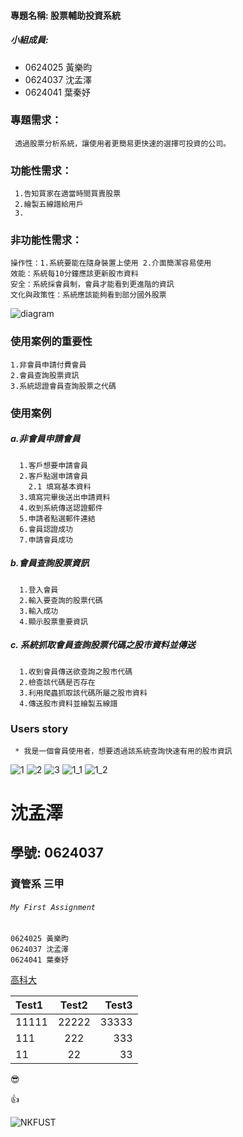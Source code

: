 
#### 專題名稱: 股票輔助投資系統

##### 小組成員:

* 0624025 黃樂昀
* 0624037 沈孟澤
* 0624041 葉秦妤
 

### 專題需求：
     透過股票分析系統，讓使用者更簡易更快速的選擇可投資的公司。
### 功能性需求：
     1.告知買家在適當時間買賣股票
     2.繪製五線譜給用戶
     3.
### 非功能性需求：
    操作性：1.系統要能在隨身裝置上使用 2.介面簡潔容易使用
    效能：系統每10分鐘應該更新股市資料
    安全：系統採會員制，會員才能看到更進階的資訊
    文化與政策性：系統應該能夠看到部分國外股票

![diagram](案例圖.jpg)
### 使用案例的重要性
    1.非會員申請付費會員
    2.會員查詢股票資訊
    3.系統認證會員查詢股票之代碼
### 使用案例    
##### a.非會員申請會員
      1.客戶想要申請會員
      2.客戶點選申請會員
        2.1 填寫基本資料
      3.填寫完畢後送出申請資料
      4.收到系統傳送認證郵件
      5.申請者點選郵件連結
      6.會員認證成功
      7.申請會員成功
      
##### b.會員查詢股票資訊
      1.登入會員
      2.輸入要查詢的股票代碼
      3.輸入成功
      4.顯示股票重要資訊
##### c. 系統抓取會員查詢股票代碼之股市資料並傳送
      1.收到會員傳送欲查詢之股市代碼
      2.檢查該代碼是否存在
      3.利用爬蟲抓取該代碼所屬之股市資料
      4.傳送股市資料並繪製五線譜
### Users story
     * 我是一個會員使用者，想要透過該系統查詢快速有用的股市資訊


![1](非會員案例圖.jpg)
![2](會員案例圖.jpg)
![3](管理員案例圖.jpg)
![1_1](非會員系統循序圖.jpg)
![1_2](會員系統循序圖.jpg)


# 沈孟澤

## 學號: 0624037

### 資管系 三甲
###### `My First Assignment`

```
0624025 黃樂昀
0624037 沈孟澤
0624041 葉秦妤
```

[高科大](https://www.nkust.edu.tw/)


| Test1 | Test2 | Test3 |
|:------|:-----:|------:|
| 11111 | 22222 | 33333 |
| 111 | 222 | 333 |
| 11 | 22 | 33 |


:sunglasses:

:thumbsup:

![NKFUST](nkfust.jpg "第一科大")

